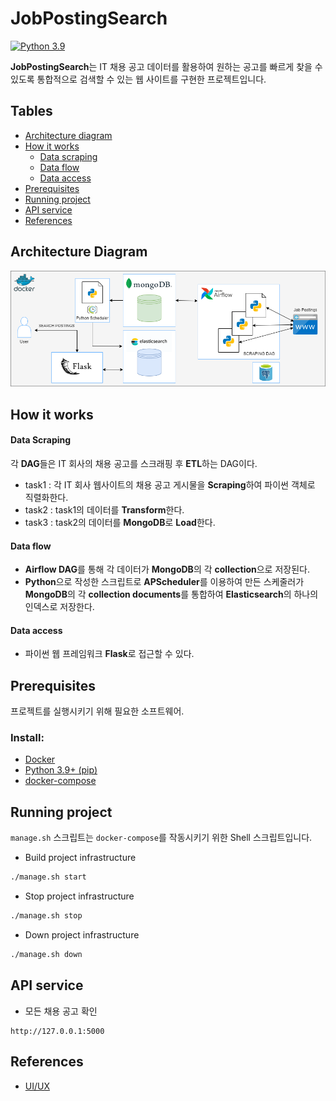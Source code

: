 ﻿# JobPostingSearch
[![Python 3.9](https://img.shields.io/badge/python-3.9-blue.svg)](https://www.python.org/downloads/release/python-360/)


**JobPostingSearch**는 IT 채용 공고 데이터를 활용하여 원하는 공고를 빠르게 찾을 수 있도록 통합적으로 검색할 수 있는 웹 사이트를 구현한 프로젝트입니다.


<!-- TABLE OF CONTENTS -->
## Tables

* [Architecture diagram](#architecture-diagram)
* [How it works](#how-it-works)
    * [Data scraping](#data-scraping)
    * [Data flow](#data-flow)
    * [Data access](#data-access)
* [Prerequisites](#prerequisites)
* [Running project](#running-project)
* [API service](#api-service)
* [References](#references)

<!-- ARCHITECTURE DIAGRAM -->
## Architecture Diagram
![MVP Architecture](./img/architecture.png)


<!-- HOW IT WORKS -->
## How it works

#### Data Scraping
각 **DAG**들은 IT 회사의 채용 공고를 스크래핑 후 **ETL**하는 DAG이다.
- task1 : 각 IT 회사 웹사이트의 채용 공고 게시물을 **Scraping**하여 파이썬 객체로 직렬화한다.
- task2 : task1의 데이터를 **Transform**한다.
- task3 : task2의 데이터를 **MongoDB**로 **Load**한다.

#### Data flow
- **Airflow DAG**를 통해 각 데이터가 **MongoDB**의 각 **collection**으로 저장된다.
- **Python**으로 작성한 스크립트로 **APScheduler**를 이용하여 만든 스케줄러가 **MongoDB**의 각 **collection documents**를 통합하여 **Elasticsearch**의 하나의 인덱스로 저장한다.

#### Data access
- 파이썬 웹 프레임워크 **Flask**로 접근할 수 있다.

<!-- PREREQUISITES -->
## Prerequisites
프로젝트를 실행시키기 위해 필요한 소프트웨어.

### Install:
- [Docker](https://docs.docker.com/get-docker/)
- [Python 3.9+ (pip)](https://www.python.org/)
- [docker-compose](https://docs.docker.com/compose/install/)


<!-- RUNNING PROJECT -->
## Running project
`manage.sh` 스크립트는 `docker-compose`를 작동시키기 위한 Shell 스크립트입니다.

- Build project infrastructure

```sh
./manage.sh start
```

- Stop project infrastructure

```sh
./manage.sh stop
```

- Down project infrastructure

```sh
./manage.sh down
```

<!-- API -->
## API service
- 모든 채용 공고 확인
```
http://127.0.0.1:5000
```

<!-- REFERENCES -->
## References
* [UI/UX](https://github.com/startbootstrap/startbootstrap-sb-admin)
